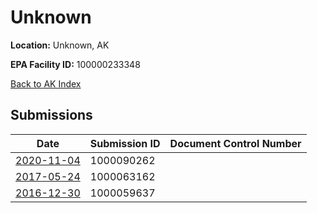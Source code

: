 # Unknown

**Location:** Unknown, AK

**EPA Facility ID:** 100000233348

[Back to AK Index](../../index.md)

## Submissions

| Date | Submission ID | Document Control Number |
|------|--------------|-------------------------|
| [2020-11-04](submissions/1000090262.md) | 1000090262 |  |
| [2017-05-24](submissions/1000063162.md) | 1000063162 |  |
| [2016-12-30](submissions/1000059637.md) | 1000059637 |  |
